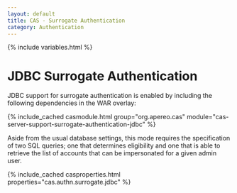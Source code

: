 ```yaml
---
layout: default
title: CAS - Surrogate Authentication
category: Authentication
---
```

{% include variables.html %}


# JDBC Surrogate Authentication

JDBC support for surrogate authentication is enabled by including the following dependencies in the WAR overlay:

{% include_cached casmodule.html group="org.apereo.cas" module="cas-server-support-surrogate-authentication-jdbc" %}

Aside from the usual database settings, this mode requires the specification of 
two SQL queries; one that determines eligibility and one that is able to retrieve
the list of accounts that can be impersonated for a given admin user. 

{% include_cached casproperties.html properties="cas.authn.surrogate.jdbc" %}
